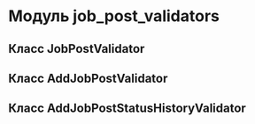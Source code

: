 # Модуль job_post_validators



## Класс JobPostValidator



## Класс AddJobPostValidator



## Класс AddJobPostStatusHistoryValidator

